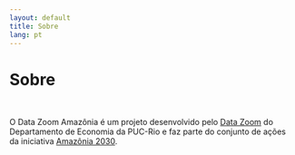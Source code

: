 ```yaml
---
layout: default
title: Sobre
lang: pt
---
```


<link rel="stylesheet" href="style.css">

<h1 class="title-about">Sobre</h1>

<br>

<div class="capa_sobre">
  <div class="capa_sobre_content">
      <p>O Data Zoom Amazônia é um projeto desenvolvido pelo <a rel="noreferrer noopener" 
        href="https://web.archive.org/web/20250514204043/http://www.econ.puc-rio.br/datazoom/index.html" 
        target="_blank">Data Zoom</a> do Departamento de Economia da PUC-Rio e faz parte do conjunto de ações da
        iniciativa <a rel="noreferrer noopener"
        href="https://web.archive.org/web/20250514204043/https://amazonia2030.org.br/" target="_blank">Amazônia 2030</a>.
        <br>
        <br>
        <br>
        <br>
        <br>
        <br><br><br><br>
        <br><br><br><br>
        <br><br><br><br>
        <br><br><br><br>
        <br><br><br><br>
        <br><br><br><br>
      </p>
  </div>  
</div>
